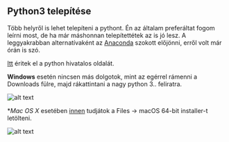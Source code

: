 ## Python3 telepítése

Több helyről is lehet telepíteni a pythont. Én az általam preferáltat fogom leírni most, 
de ha már máshonnan telepítettétek az is jó lesz. 
A leggyakrabban alternatívaként az [Anaconda](https://www.anaconda.com/) szokott előjönni, erről volt már órán is szó.

[Itt](https://www.python.org/) éritek el a python hivatalos oldalát. 

**Windows** esetén nincsen  más dolgotok, mint az egérrel rámenni a Downloads fülre, majd rákattintani a nagy python 3.. feliratra.

![alt text](https://github.com/kbenya/teach-rajk-prog1-2020a/blob/master/materials/others/python_install_windows.png)

**Mac OS X* esetében [innen](https://www.python.org/downloads/release/python-382/) tudjátok a Files -> macOS 64-bit installer-t letölteni.

![alt text](https://github.com/kbenya/teach-rajk-prog1-2020a/blob/master/materials/others/python_install_mac.png)
